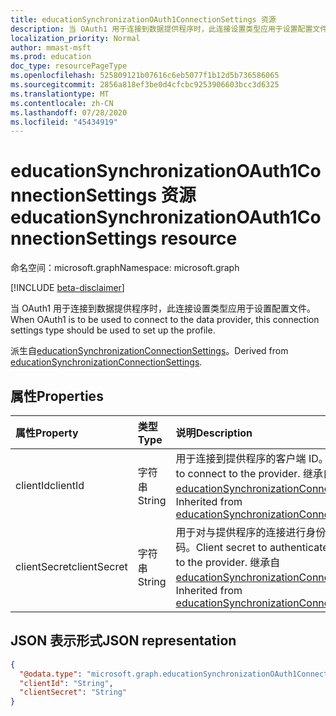 ```yaml
---
title: educationSynchronizationOAuth1ConnectionSettings 资源
description: 当 OAuth1 用于连接到数据提供程序时，此连接设置类型应用于设置配置文件。
localization_priority: Normal
author: mmast-msft
ms.prod: education
doc_type: resourcePageType
ms.openlocfilehash: 525809121b07616c6eb5077f1b12d5b736586065
ms.sourcegitcommit: 2856a818ef3be0d4cfcbc9253906603bcc3d6325
ms.translationtype: MT
ms.contentlocale: zh-CN
ms.lasthandoff: 07/28/2020
ms.locfileid: "45434919"
---
```

# <a name="educationsynchronizationoauth1connectionsettings-resource"></a><span data-ttu-id="da305-103">educationSynchronizationOAuth1ConnectionSettings 资源</span><span class="sxs-lookup"><span data-stu-id="da305-103">educationSynchronizationOAuth1ConnectionSettings resource</span></span>

<span data-ttu-id="da305-104">命名空间：microsoft.graph</span><span class="sxs-lookup"><span data-stu-id="da305-104">Namespace: microsoft.graph</span></span>

[!INCLUDE [beta-disclaimer](../../includes/beta-disclaimer.md)]

<span data-ttu-id="da305-105">当 OAuth1 用于连接到数据提供程序时，此连接设置类型应用于设置配置文件。</span><span class="sxs-lookup"><span data-stu-id="da305-105">When OAuth1 is to be used to connect to the data provider, this connection settings type should be used to set up the profile.</span></span>

<span data-ttu-id="da305-106">派生自[educationSynchronizationConnectionSettings]。</span><span class="sxs-lookup"><span data-stu-id="da305-106">Derived from [educationSynchronizationConnectionSettings].</span></span>

## <a name="properties"></a><span data-ttu-id="da305-107">属性</span><span class="sxs-lookup"><span data-stu-id="da305-107">Properties</span></span>

| <span data-ttu-id="da305-108">属性</span><span class="sxs-lookup"><span data-stu-id="da305-108">Property</span></span>     | <span data-ttu-id="da305-109">类型</span><span class="sxs-lookup"><span data-stu-id="da305-109">Type</span></span>   | <span data-ttu-id="da305-110">说明</span><span class="sxs-lookup"><span data-stu-id="da305-110">Description</span></span>                                                                                                                |
| :----------- | :----- | :------------------------------------------------------------------------------------------------------------------------- |
| <span data-ttu-id="da305-111">clientId</span><span class="sxs-lookup"><span data-stu-id="da305-111">clientId</span></span>     | <span data-ttu-id="da305-112">字符串</span><span class="sxs-lookup"><span data-stu-id="da305-112">String</span></span> | <span data-ttu-id="da305-113">用于连接到提供程序的客户端 ID。</span><span class="sxs-lookup"><span data-stu-id="da305-113">Client ID used to connect to the provider.</span></span> <span data-ttu-id="da305-114">继承自[educationSynchronizationConnectionSettings]。</span><span class="sxs-lookup"><span data-stu-id="da305-114">Inherited from [educationSynchronizationConnectionSettings].</span></span>                    |
| <span data-ttu-id="da305-115">clientSecret</span><span class="sxs-lookup"><span data-stu-id="da305-115">clientSecret</span></span> | <span data-ttu-id="da305-116">字符串</span><span class="sxs-lookup"><span data-stu-id="da305-116">String</span></span> | <span data-ttu-id="da305-117">用于对与提供程序的连接进行身份验证的客户端密码。</span><span class="sxs-lookup"><span data-stu-id="da305-117">Client secret to authenticate the connection to the provider.</span></span> <span data-ttu-id="da305-118">继承自[educationSynchronizationConnectionSettings]。</span><span class="sxs-lookup"><span data-stu-id="da305-118">Inherited from [educationSynchronizationConnectionSettings].</span></span> |

[educationsynchronizationconnectionsettings]: educationsynchronizationconnectionsettings.md

## <a name="json-representation"></a><span data-ttu-id="da305-120">JSON 表示形式</span><span class="sxs-lookup"><span data-stu-id="da305-120">JSON representation</span></span>

<!-- {
  "blockType": "resource",
  "@odata.type": "microsoft.graph.educationSynchronizationOAuth1ConnectionSettings"
}-->

```json
{
  "@odata.type": "microsoft.graph.educationSynchronizationOAuth1ConnectionSettings",
  "clientId": "String",
  "clientSecret": "String"
}
```
